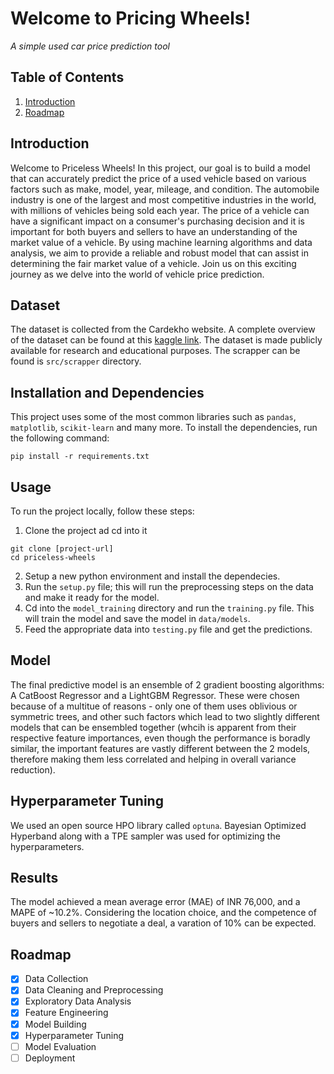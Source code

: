 # Welcome to Pricing Wheels! 
*A simple used car price prediction tool*

## Table of Contents
1. [Introduction](#introduction)
2. [Roadmap](#roadmap)


## Introduction
Welcome to Priceless Wheels! In this project, our goal is to build a model that can accurately predict the price of a used vehicle based on various factors such as make, model, year, mileage, and condition. The automobile industry is one of the largest and most competitive industries in the world, with millions of vehicles being sold each year. The price of a vehicle can have a significant impact on a consumer's purchasing decision and it is important for both buyers and sellers to have an understanding of the market value of a vehicle. By using machine learning algorithms and data analysis, we aim to provide a reliable and robust model that can assist in determining the fair market value of a vehicle. Join us on this exciting journey as we delve into the world of vehicle price prediction.


## Dataset
The dataset is collected from the Cardekho website. A complete overview of the dataset can be found at this [kaggle link](https://www.kaggle.com/datasets/sukritchatterjee/used-cars-dataset-cardekho). The dataset is made publicly available for research and educational purposes.
The scrapper can be found is `src/scrapper` directory.


## Installation and Dependencies
This project uses some of the most common libraries such as `pandas`, `matplotlib`, `scikit-learn` and many more. To install the dependencies, run the following command:
```
pip install -r requirements.txt
```

## Usage
To run the project locally, follow these steps:
1. Clone the project ad cd into it 
```
git clone [project-url]
cd priceless-wheels
```
2. Setup a new python environment and install the dependecies.
3. Run the `setup.py` file; this will run the preprocessing steps on the data and make it ready for the model.
4. Cd into the `model_training` directory and run the `training.py` file. This will train the model and save the model in `data/models`.
5. Feed the appropriate data into `testing.py` file and get the predictions.


## Model
The final predictive model is an ensemble of 2 gradient boosting algorithms: A CatBoost Regressor and a LightGBM Regressor. These were chosen because of a multitue of reasons - only one of them uses oblivious or symmetric trees, and other such factors which lead to two slightly different models that can be ensembled together (whcih is apparent from their respective feature importances, even though the performance is boradly similar, the important features are vastly different between the 2 models, therefore making them less correlated and helping in overall variance reduction).


## Hyperparameter Tuning
We used an open source HPO library called `optuna`. Bayesian Optimized Hyperband along with a TPE sampler was used for optimizing the hyperparameters.


## Results
The model achieved a mean average error (MAE) of INR 76,000, and a MAPE of ~10.2%. Considering the location choice, and the competence of buyers and sellers to negotiate a deal, a varation of 10% can be expected.

## Roadmap
- [x] Data Collection
- [x] Data Cleaning and Preprocessing
- [x] Exploratory Data Analysis
- [x] Feature Engineering
- [x] Model Building
- [x] Hyperparameter Tuning
- [ ] Model Evaluation
- [ ] Deployment

